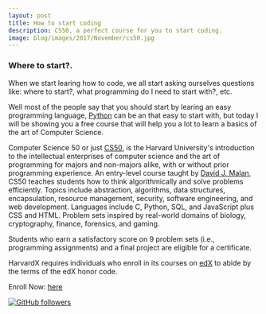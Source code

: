 ```yaml
---
layout: post
title: How to start coding
description: CS50, a perfect course for you to start coding.
image: blog/images/2017/November/cs50.jpg
---
```


### Where to start?.

When we start learing how to code, we all start asking ourselves questions like: where to start?, what programming do I need to start with?, etc.

Well most of the people say that you should start by learing an easy programming language, [Python](https://www.python.org/) can be an that easy to start with, but today I will be showing you a free course that will help you a lot to learn a basics of the art of Computer Science.

Computer Science 50 or just [CS50](https://github.com/CS50), is the Harvard University's introduction to the intellectual enterprises of computer science and the art of programming for majors and non-majors alike, with or without prior programming experience. An entry-level course taught by [David J. Malan](https://github.com/dmalan), CS50 teaches students how to think algorithmically and solve problems efficiently. Topics include abstraction, algorithms, data structures, encapsulation, resource management, security, software engineering, and web development. Languages include C, Python, SQL, and JavaScript plus CSS and HTML. Problem sets inspired by real-world domains of biology, cryptography, finance, forensics, and gaming.

Students who earn a satisfactory score on 9 problem sets (i.e., programming assignments) and a final project are eligible for a certificate.

HarvardX requires individuals who enroll in its courses on [edX](https://edx.org) to abide by the terms of the edX honor code.

Enroll Now: [here](https://edx.org/cs50)


[![GitHub followers](https://img.shields.io/github/followers/espadrine.svg?style=social&label=Follow)](https://github.com/19cah)
